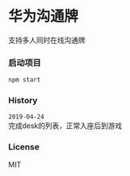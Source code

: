 # 华为沟通牌
支持多人同时在线沟通牌

### 启动项目
```sh
npm start
```

### History

`2019-04-24`  
完成desk的列表，正常入座后到游戏

### License
MIT